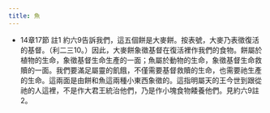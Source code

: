 ```yaml
---
title: 魚
---
```


- 14章17節 註1
約六9告訴我們，這五個餅是大麥餅。按表號，大麥乃表徵復活的基督。（利二三10。）因此，大麥餅象徵基督在復活裡作我們的食物。餅屬於植物的生命，象徵基督生命生產的一面；魚屬於動物的生命，象徵基督生命救贖的一面。我們要滿足屬靈的飢餓，不僅需要基督救贖的生命，也需要祂生產的生命。這兩面是由餅和魚這兩種小東西象徵的。這指明屬天的王今世到跟從祂的人這裡，不是作大君王統治他們，乃是作小塊食物餧養他們。見約六9註2。
